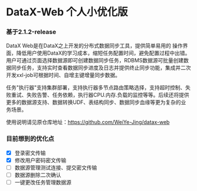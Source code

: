 # DataX-Web 个人小优化版
### 基于2.1.2-release

DataX Web是在DataX之上开发的分布式数据同步工具，提供简单易用的
操作界面，降低用户使用DataX的学习成本，缩短任务配置时间，避免配置过程中出错。用户可通过页面选择数据源即可创建数据同步任务，RDBMS数据源可批量创建数据同步任务，支持实时查看数据同步进度及日志并提供终止同步功能，集成并二次开发xxl-job可根据时间、自增主键增量同步数据。

任务"执行器"支持集群部署，支持执行器多节点路由策略选择，支持超时控制、失败重试、失败告警、任务依赖，执行器CPU.内存.负载的监控等等。后续还将提供更多的数据源支持、数据转换UDF、表结构同步、数据同步血缘等更为复杂的业务场景。

使用说明请见原仓库地址：https://github.com/WeiYe-Jing/datax-web

### 目前想到的优化点
- [x] 登录密文传输
- [X] 修改用户密码密文传输
- [ ] 数据源管理测试连接、提交密文传输
- [ ] 数据源删除二次确认
- [ ] 一键更改任务管理数据源